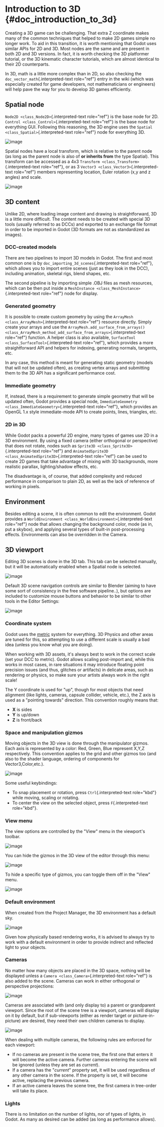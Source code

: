 Introduction to 3D {#doc_introduction_to_3d}
==================

Creating a 3D game can be challenging. That extra Z coordinate makes
many of the common techniques that helped to make 2D games simple no
longer work. To aid in this transition, it is worth mentioning that
Godot uses similar APIs for 2D and 3D. Most nodes are the same and are
present in both 2D and 3D versions. In fact, it is worth checking the 3D
platformer tutorial, or the 3D kinematic character tutorials, which are
almost identical to their 2D counterparts.

In 3D, math is a little more complex than in 2D, so also checking the
`doc_vector_math`{.interpreted-text role="ref"} entry in the wiki (which
was especially created for game developers, not mathematicians or
engineers) will help pave the way for you to develop 3D games
efficiently.

Spatial node
------------

`Node2D <class_Node2D>`{.interpreted-text role="ref"} is the base node
for 2D. `Control <class_Control>`{.interpreted-text role="ref"} is the
base node for everything GUI. Following this reasoning, the 3D engine
uses the `Spatial <class_Spatial>`{.interpreted-text role="ref"} node
for everything 3D.

![image](img/tuto_3d1.png)

Spatial nodes have a local transform, which is relative to the parent
node (as long as the parent node is also of **or inherits from** the
type Spatial). This transform can be accessed as a 4x3
`Transform <class_Transform>`{.interpreted-text role="ref"}, or as 3
`Vector3 <class_Vector3>`{.interpreted-text role="ref"} members
representing location, Euler rotation (x,y and z angles) and scale.

![image](img/tuto_3d2.png)

3D content
----------

Unlike 2D, where loading image content and drawing is straightforward,
3D is a little more difficult. The content needs to be created with
special 3D tools (usually referred to as DCCs) and exported to an
exchange file format in order to be imported in Godot (3D formats are
not as standardized as images).

### DCC-created models

There are two pipelines to import 3D models in Godot. The first and most
common one is by `doc_importing_3d_scenes`{.interpreted-text
role="ref"}, which allows you to import entire scenes (just as they look
in the DCC), including animation, skeletal rigs, blend shapes, etc.

The second pipeline is by importing simple .OBJ files as mesh resources,
which can be then put inside a
`MeshInstance <class_MeshInstance>`{.interpreted-text role="ref"} node
for display.

### Generated geometry

It is possible to create custom geometry by using the
`ArrayMesh <class_ArrayMesh>`{.interpreted-text role="ref"} resource
directly. Simply create your arrays and use the
`ArrayMesh.add_surface_from_arrays() <class_ArrayMesh_method_add_surface_from_arrays>`{.interpreted-text
role="ref"} function. A helper class is also available,
`SurfaceTool <class_SurfaceTool>`{.interpreted-text role="ref"}, which
provides a more straightforward API and helpers for indexing, generating
normals, tangents, etc.

In any case, this method is meant for generating static geometry (models
that will not be updated often), as creating vertex arrays and
submitting them to the 3D API has a significant performance cost.

### Immediate geometry

If, instead, there is a requirement to generate simple geometry that
will be updated often, Godot provides a special node,
`ImmediateGeometry <class_ImmediateGeometry>`{.interpreted-text
role="ref"}, which provides an OpenGL 1.x style immediate-mode API to
create points, lines, triangles, etc.

### 2D in 3D

While Godot packs a powerful 2D engine, many types of games use 2D in a
3D environment. By using a fixed camera (either orthogonal or
perspective) that does not rotate, nodes such as
`Sprite3D <class_Sprite3D>`{.interpreted-text role="ref"} and
`AnimatedSprite3D <class_AnimatedSprite3D>`{.interpreted-text
role="ref"} can be used to create 2D games that take advantage of mixing
with 3D backgrounds, more realistic parallax, lighting/shadow effects,
etc.

The disadvantage is, of course, that added complexity and reduced
performance in comparison to plain 2D, as well as the lack of reference
of working in pixels.

Environment
-----------

Besides editing a scene, it is often common to edit the environment.
Godot provides a
`WorldEnvironment <class_WorldEnvironment>`{.interpreted-text
role="ref"} node that allows changing the background color, mode (as in,
put a skybox), and applying several types of built-in post-processing
effects. Environments can also be overridden in the Camera.

3D viewport
-----------

Editing 3D scenes is done in the 3D tab. This tab can be selected
manually, but it will be automatically enabled when a Spatial node is
selected.

![image](img/tuto_3d3.png)

Default 3D scene navigation controls are similar to Blender (aiming to
have some sort of consistency in the free software pipeline..), but
options are included to customize mouse buttons and behavior to be
similar to other tools in the Editor Settings:

![image](img/tuto_3d4.png)

### Coordinate system

Godot uses the [metric](https://en.wikipedia.org/wiki/Metric_system)
system for everything. 3D Physics and other areas are tuned for this, so
attempting to use a different scale is usually a bad idea (unless you
know what you are doing).

When working with 3D assets, it\'s always best to work in the correct
scale (set your DCC to metric). Godot allows scaling post-import and,
while this works in most cases, in rare situations it may introduce
floating point precision issues (and thus, glitches or artifacts) in
delicate areas, such as rendering or physics, so make sure your artists
always work in the right scale!

The Y coordinate is used for \"up\", though for most objects that need
alignment (like lights, cameras, capsule collider, vehicle, etc.), the Z
axis is used as a \"pointing towards\" direction. This convention
roughly means that:

-   **X** is sides
-   **Y** is up/down
-   **Z** is front/back

### Space and manipulation gizmos

Moving objects in the 3D view is done through the manipulator gizmos.
Each axis is represented by a color: Red, Green, Blue represent X,Y,Z
respectively. This convention applies to the grid and other gizmos too
(and also to the shader language, ordering of components for
Vector3,Color,etc.).

![image](img/tuto_3d5.png)

Some useful keybindings:

-   To snap placement or rotation, press `Ctrl`{.interpreted-text
    role="kbd"} while moving, scaling or rotating.
-   To center the view on the selected object, press
    `F`{.interpreted-text role="kbd"}.

### View menu

The view options are controlled by the \"View\" menu in the viewport\'s
toolbar.

![image](img/tuto_3d6.png)

You can hide the gizmos in the 3D view of the editor through this menu:

![image](img/tuto_3d6_1.png)

To hide a specific type of gizmos, you can toggle them off in the
\"View\" menu.

![image](img/tuto_3d6_2.png)

### Default environment

When created from the Project Manager, the 3D environment has a default
sky.

![image](img/tuto_3d8.png)

Given how physically based rendering works, it is advised to always try
to work with a default environment in order to provide indirect and
reflected light to your objects.

### Cameras

No matter how many objects are placed in the 3D space, nothing will be
displayed unless a `Camera <class_Camera>`{.interpreted-text role="ref"}
is also added to the scene. Cameras can work in either orthogonal or
perspective projections:

![image](img/tuto_3d10.png)

Cameras are associated with (and only display to) a parent or
grandparent viewport. Since the root of the scene tree is a viewport,
cameras will display on it by default, but if sub-viewports (either as
render target or picture-in-picture) are desired, they need their own
children cameras to display.

![image](img/tuto_3d11.png)

When dealing with multiple cameras, the following rules are enforced for
each viewport:

-   If no cameras are present in the scene tree, the first one that
    enters it will become the active camera. Further cameras entering
    the scene will be ignored (unless they are set as *current*).
-   If a camera has the \"*current*\" property set, it will be used
    regardless of any other camera in the scene. If the property is set,
    it will become active, replacing the previous camera.
-   If an active camera leaves the scene tree, the first camera in
    tree-order will take its place.

### Lights

There is no limitation on the number of lights, nor of types of lights,
in Godot. As many as desired can be added (as long as performance
allows).
